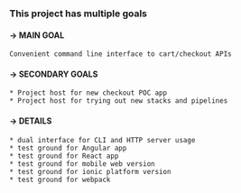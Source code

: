 ### This project has multiple goals

#### → MAIN GOAL

```
Convenient command line interface to cart/checkout APIs
```

#### → SECONDARY GOALS

```
* Project host for new checkout POC app
* Project host for trying out new stacks and pipelines
```

#### → DETAILS

```
* dual interface for CLI and HTTP server usage
* test ground for Angular app
* test ground for React app
* test ground for mobile web version
* test ground for ionic platform version
* test ground for webpack
```


